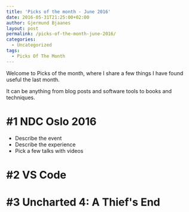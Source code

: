 ```yaml
---
title: 'Picks of the month - June 2016'
date: 2016-05-31T21:25:00+02:00
author: Gjermund Bjaanes
layout: post
permalink: /picks-of-the-month-june-2016/
categories:
  - Uncategorized
tags:
  - Picks Of The Month
---
```

Welcome to Picks of the month, where I share a few things I have found useful the last month.

It can be anything from blog posts and software tools to books and techniques.

<!--more-->

# #1 NDC Oslo 2016

* Describe the event
* Describe the experience
* Pick a few talks with videos


# #2 VS Code

# #3 Uncharted 4: A Thief's End